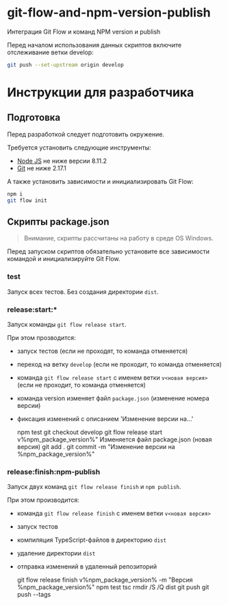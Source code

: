 # git-flow-and-npm-version-publish
Интеграция Git Flow и команд NPM version и publish

Перед началом использования данных скриптов включите отслеживание ветки develop:

```bash
git push --set-upstream origin develop
```

Инструкции для разработчика
===========================

Подготовка
----------

Перед разработкой следует подготовить окружение.

Требуется установить следующие инструменты:

- [Node JS](nodejs) не ниже версии 8.11.2
- [Git](git) не ниже 2.17.1

А также установить зависимости и инициализировать Git Flow:

```bash
npm i
git flow init
```

Скрипты package.json
--------------------

> Внимание, скрипты рассчитаны на работу в среде OS Windows.

Перед запуском скриптов обязательно установите все зависимости командой
и инициализируйте Git Flow.

### test

Запуск всех тестов. Без создания директории `dist`.

### release:start:*

Запуск команды `git flow release start`.

При этом прозводится:  
- запуск тестов (если не проходят, то команда отменяется)
- переход на ветку `develop` (если не проходит, то команда отменяется)
- команда `git flow release start` с именем ветки `v<новая версия>` (если не проходит, то команда отменяется)
- команда version изменяет файл `package.json` (изменение номера версии)
- фиксация изменений с описанием 'Изменение версии на...'


	npm test
	git checkout develop
	git flow release start v%npm_package_version%"
	Изменяется файл package.json (новая версия)
	git add .
	git commit -m \"Изменение версии на %npm_package_version%\"

### release:finish:npm-publish

Запуск двух команд `git flow release finish` и `npm publish`.

При этом производится:  
- команда `git flow release finish` с именем ветки `v<новая версия>`
- запуск тестов
- компиляция TypeScript-файлов в директорию `dist`
- удаление директории `dist`
- отправка изменений в удаленный репозиторий


	git flow release finish v%npm_package_version% -m \"Версия %npm_package_version%\"
	npm test
	tsc
	rmdir /S /Q dist
	git push
	git push --tags





[nodejs]: https://nodejs.org/en/
[git]: https://github.com/khusamov/leading/tree/master/git
